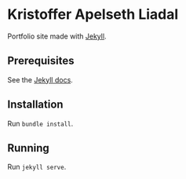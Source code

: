 # Kristoffer Apelseth Liadal

Portfolio site made with [Jekyll](https://jekyllrb.com/).

## Prerequisites

See the [Jekyll docs](https://jekyllrb.com/docs/).

## Installation

Run `bundle install`.

## Running

Run `jekyll serve`.